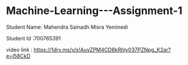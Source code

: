 # Machine-Learning---Assignment-1

Student Name: Mahendra Sainadh Misra Yeminedi

Student Id :700765391

video link : https://1drv.ms/v/s!AuyZPM4CD8kRhly037PZNpg_K2ar?e=l58CkD
